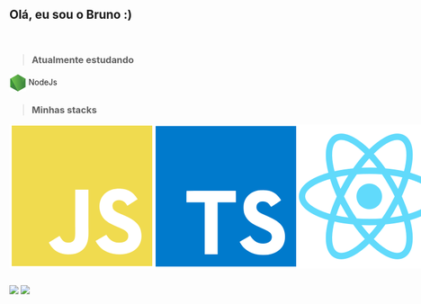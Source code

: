 ## Olá, eu sou o Bruno :)
  
 <br>
  
> ### Atualmente estudando
  <img align="center" alt="Bruno-NodeJs" src="/assets/node-js.png"> NodeJs
  
> ### Minhas stacks 

<div style="display: flex">
   <img align="center" alt="Bruno-Js" src="https://raw.githubusercontent.com/devicons/devicon/master/icons/javascript/javascript-plain.svg">
   <img align="center" alt="Bruno-TypeScript" src="https://raw.githubusercontent.com/devicons/devicon/master/icons/typescript/typescript-plain.svg">
   <img align="center" alt="Bruno-React" src="https://raw.githubusercontent.com/devicons/devicon/master/icons/react/react-original.svg">
   <img align="center" alt="Bruno-CSS" src="https://raw.githubusercontent.com/devicons/devicon/master/icons/css3/css3-original.svg">
   <img align="center" alt="Bruno-HTML" src="https://raw.githubusercontent.com/devicons/devicon/master/icons/html5/html5-original.svg">
</div>

##

<div> 
  <a href="mailto:brunotorres0717@gmail.com"><img src="https://img.shields.io/badge/-Gmail-%23333?style=for-the-badge&logo=gmail&logoColor=white" target="_blank"></a>
  <a href="https://www.linkedin.com/in/obrunotorres/" target="_blank"><img src="https://img.shields.io/badge/-LinkedIn-%230077B5?style=for-the-badge&logo=linkedin&logoColor=white" target="_blank"></a> 
  
</div>

<!--
**bruno-gonzalez/bruno-gonzalez** is a ✨ _special_ ✨ repository because its `README.md` (this file) appears on your GitHub profile.

Here are some ideas to get you started:

- 🔭 I’m currently working on ...
- 🌱 I’m currently learning ...
- 👯 I’m looking to collaborate on ...
- 🤔 I’m looking for help with ...
- 💬 Ask me about ...
- 📫 How to reach me: ...
- 😄 Pronouns: ...
- ⚡ Fun fact: ...
-->
